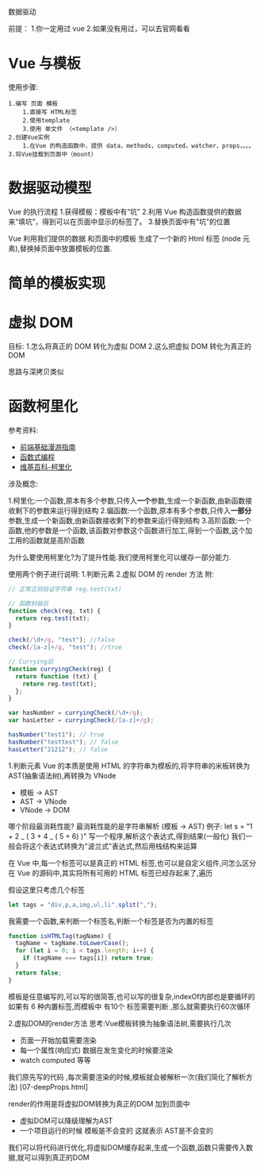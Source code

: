 <!--
 * @Author: LuLu
 * @Date: 2022-03-29 21:09:28
 * @LastEditors: LuLu
 * @LastEditTime: 2022-04-11 23:58:41
 * @FilePath: \vue-src-course\README.md
 * @Description:
 * https://github.com/lululutx
 * Copyright (c) 2022 by LuLu, All Rights Reserved.
-->

数据驱动

前提： 1.你一定用过 vue 2.如果没有用过，可以去官网看看

# Vue 与模板

使用步骤:

    1.编写 页面 模板
        1.直接写 HTML标签
        2.使用template
        3.使用 单文件 （<template />）
    2.创建Vue实例
        1.在Vue 的构造函数中，提供 data，methods，computed，watcher，props，。。。
    3.将Vue挂载到页面中（mount）

# 数据驱动模型

Vue 的执行流程 1.获得模板：模板中有“坑” 2.利用 Vue 构造函数提供的数据来“填坑”，得到可以在页面中显示的标签了。 3.替换页面中有"坑"的位置

Vue 利用我们提供的数据 和页面中的模板 生成了一个新的 Html 标签 (node 元素),替换掉页面中放置模板的位置.

# 简单的模板实现

# 虚拟 DOM

目标: 1.怎么将真正的 DOM 转化为虚拟 DOM 2.这么把虚拟 DOM 转化为真正的 DOM

思路与深拷贝类似

# 函数柯里化

参考资料:

- [前端基础漫游指南](https://cheogo.github.io/learn-javascript/)
- [函数式编程](https://llh911001.gitbooks.io/mostly-adequate-guide-chinese/content/)
- [维基百科-柯里化](https://zh.wikipedia.org/wiki/%E6%9F%AF%E9%87%8C%E5%8C%96)

涉及概念:

1.柯里化:一个函数,原本有多个参数,只传入**一个**参数,生成一个新函数,由新函数接收剩下的参数来运行得到结构 2.偏函数:一个函数,原本有多个参数,只传入**一部分**参数,生成一个新函数,由新函数接收剩下的参数来运行得到结构 3.高阶函数:一个函数,他的参数是一个函数,该函数对参数这个函数进行加工,得到一个函数,这个加工用的函数就是高阶函数

为什么要使用柯里化?为了提升性能.我们使用柯里化可以缓存一部分能力.

使用两个例子进行说明: 1.判断元素 2.虚拟 DOM 的 render 方法
附:

```javascript
// 正常正则验证字符串 reg.test(txt)

// 函数封装后
function check(reg, txt) {
  return reg.test(txt);
}

check(/\d+/g, "test"); //false
check(/[a-z]+/g, "test"); //true

// Currying后
function curryingCheck(reg) {
  return function (txt) {
    return reg.test(txt);
  };
}

var hasNumber = curryingCheck(/\d+/g);
var hasLetter = curryingCheck(/[a-z]+/g);

hasNumber("test1"); // true
hasNumber("testtest"); // false
hasLetter("21212"); // false
```

1.判断元素
Vue 的本质是使用 HTML 的字符串为模板的,将字符串的米板转换为 AST(抽象语法树),再转换为 VNode

- 模板 -> AST
- AST -> VNode
- VNode -> DOM

哪个阶段最消耗性能?
最消耗性能的是字符串解析 (模板 -> AST)
例子: let s = "1 + 2 _ ( 3 + 4 _ ( 5 + 6) )"
写一个程序,解析这个表达式,得到结果(一般化)
我们一般会将这个表达式转换为"波兰式"表达式,然后用栈结构来运算

在 Vue 中,每一个标签可以是真正的 HTML 标签,也可以是自定义组件,问怎么区分
在 Vue 的源码中,其实将所有可用的 HTML 标签已经存起来了,遍历

假设这里只考虑几个标签

```js
let tags = "div,p,a,img,ul,li".split(",");
```

我需要一个函数,来判断一个标签名,判断一个标签是否为内置的标签

```js
function isHTMLTag(tagName) {
  tagName = tagName.toLowerCase();
  for (let i = 0; i < tags.length; i++) {
    if (tagName === tags[i]) return true;
  }
  return false;
}
```


模板是任意编写的,可以写的很简答,也可以写的很复杂,indexOf内部也是要循环的
如果有 6 种内置标签,而模板中 有10个 标签需要判断 ,那么就需要执行60次循环


2.虚拟DOM的render方法
思考:Vue模板转换为抽象语法树,需要执行几次

- 页面一开始加载需要渲染
- 每一个属性(响应式) 数据在发生变化的时候要渲染
- watch computed 等等

我们原先写的代码 ,每次需要渲染的时候,模板就会被解析一次(我们简化了解析方法) [07-deepProps.html]

render的作用是将虚拟DOM转换为真正的DOM 加到页面中

- 虚拟DOM可以降级理解为AST
- 一个项目运行的时候 模板是不会变的 这就表示 AST是不会变的

我们可以将代码进行优化,将虚拟DOM缓存起来,生成一个函数,函数只需要传入数据,就可以得到真正的DOM

